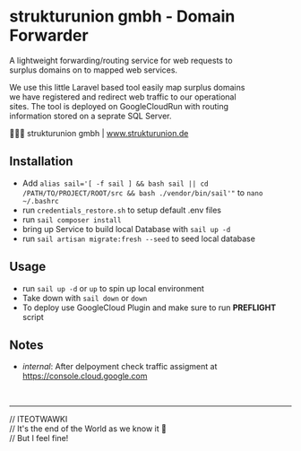 # strukturunion gmbh - Domain Forwarder

A lightweight forwarding/routing service for web requests to  
surplus domains on to mapped web services. 

We use this little Laravel based tool easily map surplus domains  
we have registered and redirect web traffic to our operational  
sites. The tool is deployed on GoogleCloudRun with routing  
information stored on a seprate SQL Server.

👨🏻‍💻 strukturunion gmbh | www.strukturunion.de

## Installation
- Add `alias sail='[ -f sail ] && bash sail || cd /PATH/TO/PROJECT/ROOT/src && bash ./vendor/bin/sail'"` to `nano ~/.bashrc`
- run `credentials_restore.sh` to setup default .env files
- run `sail composer install`
- bring up Service to build local Database with `sail up -d`
- run `sail artisan migrate:fresh --seed` to seed local database

## Usage
- run `sail up -d` or `up` to spin up local environment
- Take down with `sail down` or `down`
- To deploy use GoogleCloud Plugin and make sure to run **PREFLIGHT** script  

## Notes
- *internal*: After delpoyment check traffic assigment at https://console.cloud.google.com

<br><hr>
// ITEOTWAWKI  
// It's the end of the World as we know it 🤔  
// But I feel fine!